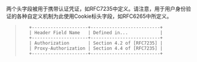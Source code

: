 两个头字段被用于携带认证凭证，如RFC7235中定义。请注意，用于用户身份验证的各种自定义机制为此使用Cookie标头字段，如RFC6265中所定义。

> ```
>    +---------------------+--------------------------+
>    | Header Field Name   | Defined in...            |
>    +---------------------+--------------------------+
>    | Authorization       | Section 4.2 of [RFC7235] |
>    | Proxy-Authorization | Section 4.4 of [RFC7235] |
>    +---------------------+--------------------------+
> ```

